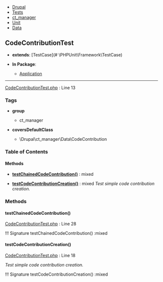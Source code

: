 
- [Drupal](../namespaces/drupal.md)
- [Tests](../namespaces/drupal-tests.md)
- [ct_manager](../namespaces/drupal-tests-ct-manager.md)
- [Unit](../namespaces/drupal-tests-ct-manager-unit.md)
- [Data](../namespaces/drupal-tests-ct-manager-unit-data.md)


## CodeContributionTest

- **extends**: [TestCase](# \PHPUnit\Framework\TestCase)

- **In Package**:
    - [Application](../packages/Application.md)
  


---





[CodeContributionTest.php](../files/web-modules-custom-ct-manager-tests-src-unit-data-codecontributiontest.md) : Line 13





### Tags

- **group**
  - ct_manager

- **coversDefaultClass**
  - \Drupal\ct_manager\Data\CodeContribution






### Table of Contents










#### Methods
- **[testChainedCodeContribution()](../classes/Drupal-Tests-ct-manager-Unit-Data-CodeContributionTest.md#testchainedcodecontribution)**
           : mixed

- **[testCodeContributionCreation()](../classes/Drupal-Tests-ct-manager-Unit-Data-CodeContributionTest.md#testcodecontributioncreation)**
           : mixed
*Test simple code contribution creation.*









### Methods

#### testChainedCodeContribution()

[CodeContributionTest.php](../files/web-modules-custom-ct-manager-tests-src-unit-data-codecontributiontest.md) : Line 28


!!! Signature
    testChainedCodeContribution() :mixed











#### testCodeContributionCreation()

[CodeContributionTest.php](../files/web-modules-custom-ct-manager-tests-src-unit-data-codecontributiontest.md) : Line 18

*Test simple code contribution creation.*

!!! Signature
    testCodeContributionCreation() :mixed












